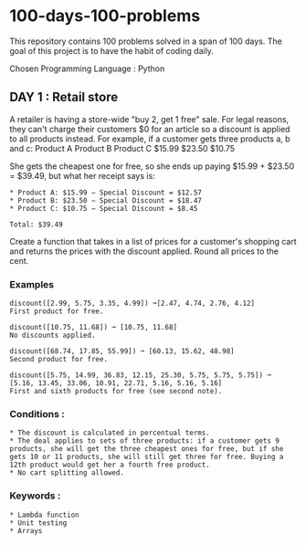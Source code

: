 # 100-days-100-problems

This repository contains 100 problems solved in a span of 100 days. The goal of this project is to have the habit of coding daily.

Chosen Programming Language : Python

## DAY 1 : Retail store

A retailer is having a store-wide "buy 2, get 1 free" sale. For legal reasons, they can't charge their customers $0 for an article so a discount is applied to all products instead. For example, if a customer gets three products a, b and c:
Product A	Product B	Product C
$15.99	$23.50	$10.75

She gets the cheapest one for free, so she ends up paying $15.99 + $23.50 = $39.49, but what her receipt says is:

    * Product A: $15.99 − Special Discount = $12.57
    * Product B: $23.50 − Special Discount = $18.47
    * Product C: $10.75 − Special Discount = $8.45
    
    Total: $39.49

Create a function that takes in a list of prices for a customer's shopping cart and returns the prices with the discount applied. Round all prices to the cent.

### Examples 

```
discount([2.99, 5.75, 3.35, 4.99]) ➞[2.47, 4.74, 2.76, 4.12]
First product for free.

discount([10.75, 11.68]) ➞ [10.75, 11.68]
No discounts applied.

discount([68.74, 17.85, 55.99]) ➞ [60.13, 15.62, 48.98]
Second product for free.

discount([5.75, 14.99, 36.83, 12.15, 25.30, 5.75, 5.75, 5.75]) ➞ [5.16, 13.45, 33.06, 10.91, 22.71, 5.16, 5.16, 5.16]
First and sixth products for free (see second note).
```
### Conditions : 
    * The discount is calculated in percentual terms.
    * The deal applies to sets of three products: if a customer gets 9 products, she will get the three cheapest ones for free, but if she gets 10 or 11 products, she will still get three for free. Buying a 12th product would get her a fourth free product.
    * No cart splitting allowed.
### Keywords : 
    * Lambda function 
    * Unit testing
    * Arrays


